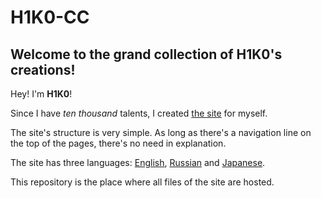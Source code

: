 # H1K0-CC

## Welcome to the grand collection of H1K0's creations!

Hey! I'm **H1K0**!

Since I have *ten thousand* talents, I created [the site](https://h1k0.fun "H1K0-CC") for myself.

The site's structure is very simple. As long as there's a navigation line on the top of the pages, there's no need in explanation.

The site has three languages: [English](https://h1k0.fun), [Russian](https://h1k0.fun/ru) and [Japanese](https://h1k0.fun/jp).

This repository is the place where all files of the site are hosted.
